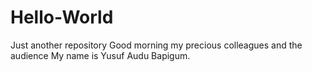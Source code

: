 # Hello-World
Just another repository
Good morning my precious colleagues and the audience
My name is Yusuf Audu Bapigum. 
